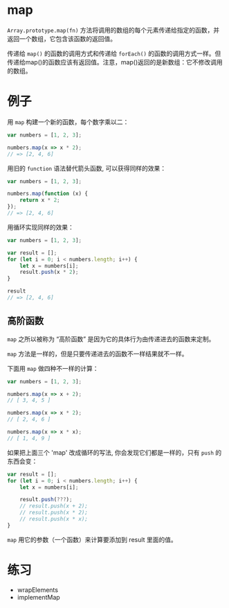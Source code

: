 # map

`Array.prototype.map(fn)` 方法将调用的数组的每个元素传递给指定的函数，并返回一个数组，它包含该函数的返回值。

传递给 `map()` 的函数的调用方式和传递给 `forEach()` 的函数的调用方式一样。但传递给map()的函数应该有返回值。注意，map()返回的是新数组：它不修改调用的数组。

# 例子

用 `map` 构建一个新的函数，每个数字乘以二：

```js
var numbers = [1, 2, 3];

numbers.map(x => x * 2);
// => [2, 4, 6]
```

用旧的 `function` 语法替代箭头函数, 可以获得同样的效果：

```js
var numbers = [1, 2, 3];

numbers.map(function (x) {
	return x * 2;
});
// => [2, 4, 6]
```

用循环实现同样的效果：

```js
var numbers = [1, 2, 3];

var result = [];
for (let i = 0; i < numbers.length; i++) {
	let x = numbers[i];
	result.push(x * 2);
}

result
// => [2, 4, 6]
```

## 高阶函数

`map` 之所以被称为 “高阶函数” 是因为它的具体行为由传递进去的函数来定制。

`map` 方法是一样的，但是只要传递进去的函数不一样结果就不一样。

下面用 `map` 做四种不一样的计算：

```js
var numbers = [1, 2, 3];

numbers.map(x => x + 2);
// [ 3, 4, 5 ]

numbers.map(x => x * 2);
// [ 2, 4, 6 ]

numbers.map(x => x * x);
// [ 1, 4, 9 ]
```

如果把上面三个 'map' 改成循环的写法, 你会发现它们都是一样的，只有 `push` 的东西会变：

```js
var result = [];
for (let i = 0; i < numbers.length; i++) {
	let x = numbers[i];

	result.push(???);
	// result.push(x + 2);
	// result.push(x * 2);
	// result.push(x * x);
}
```

`map` 用它的参数（一个函数）来计算要添加到 result 里面的值。

# 练习

+ wrapElements
+ implementMap